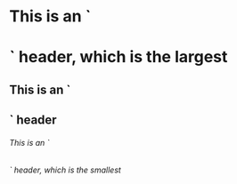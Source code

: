 <h1>This is an `<h1>` header, which is the largest</h1>

<h2>This is an `<h2>` header</h2>

<h6>This is an `<h6>` header, which is the smallest</h6>
